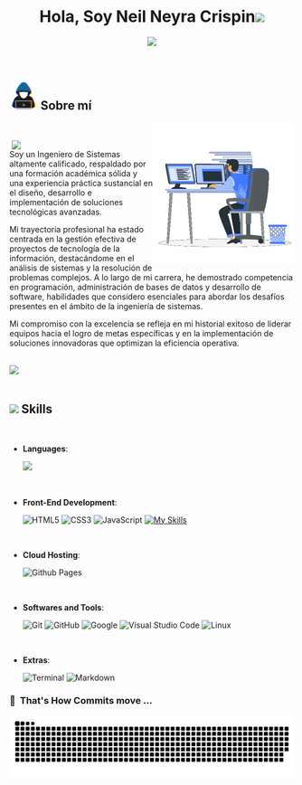 <!-- SALUDO  + NOMBRE  -->
<h1 align="center"><b>Hola, Soy Neil Neyra Crispin</b><img src="https://media.giphy.com/media/hvRJCLFzcasrR4ia7z/giphy.gif" width="35"></h1>


<!-- BANNER DE PRESENTACION  -->
<p align="center">
  <a href="https://github.com/DenverCoder1/readme-typing-svg"><img src="https://readme-typing-svg.herokuapp.com?font=Time+New+Roman&color=cyan&size=25&center=true&vCenter=true&width=600&height=100&lines=Ingeniero+de+Sistemas;Desarrollo+de+Sistemas+de+Informacion;Gestión+de+Proyectos;Seguridad+Informatica"></a>
</p>
<br>


<!-- SOBRE MI - DESCRIPCION -->	
## <picture><img src = "https://github.com/0xAbdulKhalid/0xAbdulKhalid/raw/main/assets/mdImages/about_me.gif" width = 50px></picture> **Sobre mí**
<picture> <img align="right" src="https://github.com/0xAbdulKhalid/0xAbdulKhalid/raw/main/assets/mdImages/Right_Side.gif" width = 250px></picture>
<br>


<picture> <img align="right" src="https://github.com/7oSkaaa/7oSkaaa/blob/main/Images/Right_Side.gif?raw=true" width = 250px></picture>
<!-- EXAMPLE : - Soy ingeniero de sistemas  -->
Soy un Ingeniero de Sistemas altamente calificado, respaldado por una formación académica sólida y una experiencia práctica sustancial en el diseño, desarrollo e implementación de soluciones tecnológicas avanzadas.

Mi trayectoria profesional ha estado centrada en la gestión efectiva de proyectos de tecnología de la información, destacándome en el análisis de sistemas y la resolución de problemas complejos. A lo largo de mi carrera, he demostrado competencia en programación, administración de bases de datos y desarrollo de software, habilidades que considero esenciales para abordar los desafíos presentes en el ámbito de la ingeniería de sistemas.

Mi compromiso con la excelencia se refleja en mi historial exitoso de liderar equipos hacia el logro de metas específicas y en la implementación de soluciones innovadoras que optimizan la eficiencia operativa.
<br><br>



<!-- SKILL - HYABILIDADES -->	
<img src="https://user-images.githubusercontent.com/73097560/115834477-dbab4500-a447-11eb-908a-139a6edaec5c.gif"><br><br>
## <img src="https://media2.giphy.com/media/QssGEmpkyEOhBCb7e1/giphy.gif?cid=ecf05e47a0n3gi1bfqntqmob8g9aid1oyj2wr3ds3mg700bl&rid=giphy.gif" width ="25"><b> Skills</b>
<br>
<p align="center">
	
- **Languages**:
    <p align="letf">
  	<a href="https://skillicons.dev">
    		<img src="https://skillicons.dev/icons?i=cs,cpp,py,php,java,js,html,css,kotlin" />
  	</a>
    </p>

<br>   
    
- **Front-End Development**:

   ![HTML5](https://img.shields.io/badge/HTML5%20-%23E34F26.svg?style=for-the-badge&logo=html5&logoColor=white)
   ![CSS3](https://img.shields.io/badge/CSS%20-%231572B6.svg?style=for-the-badge&logo=css3&logoColor=white)
   ![JavaScript](https://img.shields.io/badge/JavaScript%20-%23F7DF1E.svg?style=for-the-badge&logo=javascript&logoColor=black)
   [![My Skills](https://skillicons.dev/icons?i=js,html,css,wasm)](https://skillicons.dev)

<br>

- **Cloud Hosting**:

    ![Github Pages](https://img.shields.io/badge/GitHub%20Pages-%23327FC7.svg?style=for-the-badge&logo=github&logoColor=white)
    
<br>

- **Softwares and Tools**:

    ![Git](https://img.shields.io/badge/git-%23F05033.svg?style=for-the-badge&logo=git&logoColor=white)
    ![GitHub](https://img.shields.io/badge/github-%23121011.svg?style=for-the-badge&logo=github&logoColor=white)
    ![Google](https://img.shields.io/badge/google-%234285F4.svg?style=for-the-badge&logo=google&logoColor=white)
    ![Visual Studio Code](https://img.shields.io/badge/Visual%20Studio%20Code-0078d7.svg?style=for-the-badge&logo=visual-studio-code&logoColor=white)
    ![Linux](https://img.shields.io/badge/Linux-FCC624?style=for-the-badge&logo=linux&logoColor=black) 

<br>

- **Extras**:

    ![Terminal](https://img.shields.io/badge/Terminal-%23054020?style=for-the-badge&logo=gnu-bash&logoColor=white)
    ![Markdown](https://img.shields.io/badge/markdown-%23000000.svg?style=for-the-badge&logo=markdown&logoColor=white)   
</p>


### 🐍 &nbsp;That's How Commits move ...

<div align="center">
  <a href="https://github.com/Adityakanoi2001/">
  <img src="https://github.com/1999AZZAR/1999AZZAR/blob/readme/resources/img/grid-snake.svg"
       alt="snake" /></a>
</div>
